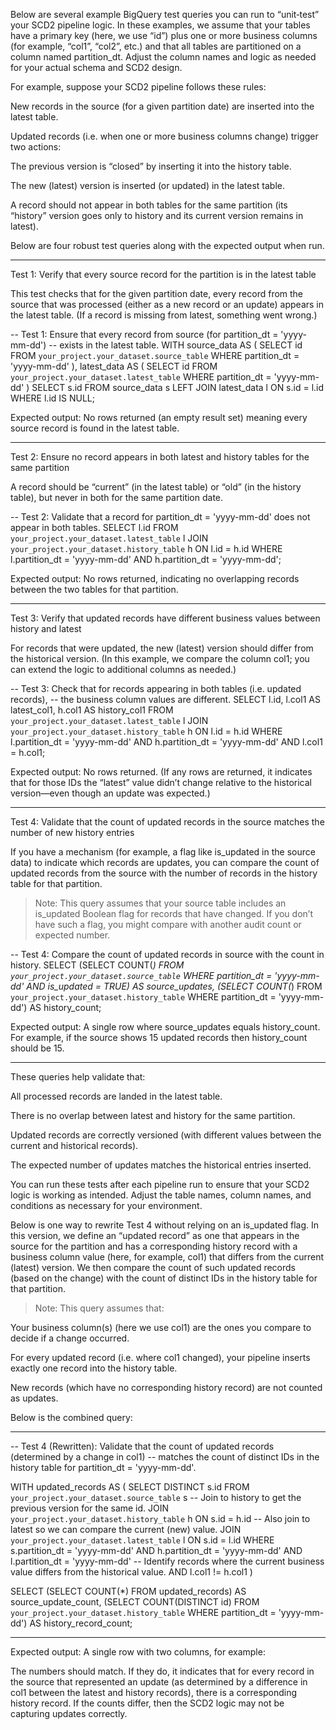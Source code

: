 Below are several example BigQuery test queries you can run to “unit‐test” your SCD2 pipeline logic. In these examples, we assume that your tables have a primary key (here, we use “id”) plus one or more business columns (for example, “col1”, “col2”, etc.) and that all tables are partitioned on a column named partition_dt. Adjust the column names and logic as needed for your actual schema and SCD2 design.

For example, suppose your SCD2 pipeline follows these rules:

New records in the source (for a given partition date) are inserted into the latest table.

Updated records (i.e. when one or more business columns change) trigger two actions:

The previous version is “closed” by inserting it into the history table.

The new (latest) version is inserted (or updated) in the latest table.


A record should not appear in both tables for the same partition (its “history” version goes only to history and its current version remains in latest).


Below are four robust test queries along with the expected output when run.


---

Test 1: Verify that every source record for the partition is in the latest table

This test checks that for the given partition date, every record from the source that was processed (either as a new record or an update) appears in the latest table. (If a record is missing from latest, something went wrong.)

-- Test 1: Ensure that every record from source (for partition_dt = 'yyyy-mm-dd')
-- exists in the latest table.
WITH source_data AS (
  SELECT id
  FROM `your_project.your_dataset.source_table`
  WHERE partition_dt = 'yyyy-mm-dd'
),
latest_data AS (
  SELECT id
  FROM `your_project.your_dataset.latest_table`
  WHERE partition_dt = 'yyyy-mm-dd'
)
SELECT s.id
FROM source_data s
LEFT JOIN latest_data l 
  ON s.id = l.id
WHERE l.id IS NULL;

Expected output:
No rows returned (an empty result set) meaning every source record is found in the latest table.


---

Test 2: Ensure no record appears in both latest and history tables for the same partition

A record should be “current” (in the latest table) or “old” (in the history table), but never in both for the same partition date.

-- Test 2: Validate that a record for partition_dt = 'yyyy-mm-dd' does not appear in both tables.
SELECT l.id
FROM `your_project.your_dataset.latest_table` l
JOIN `your_project.your_dataset.history_table` h 
  ON l.id = h.id
WHERE l.partition_dt = 'yyyy-mm-dd'
  AND h.partition_dt = 'yyyy-mm-dd';

Expected output:
No rows returned, indicating no overlapping records between the two tables for that partition.


---

Test 3: Verify that updated records have different business values between history and latest

For records that were updated, the new (latest) version should differ from the historical version. (In this example, we compare the column col1; you can extend the logic to additional columns as needed.)

-- Test 3: Check that for records appearing in both tables (i.e. updated records),
-- the business column values are different.
SELECT l.id, l.col1 AS latest_col1, h.col1 AS history_col1
FROM `your_project.your_dataset.latest_table` l
JOIN `your_project.your_dataset.history_table` h 
  ON l.id = h.id
WHERE l.partition_dt = 'yyyy-mm-dd'
  AND h.partition_dt = 'yyyy-mm-dd'
  AND l.col1 = h.col1;

Expected output:
No rows returned. (If any rows are returned, it indicates that for those IDs the “latest” value didn’t change relative to the historical version—even though an update was expected.)


---

Test 4: Validate that the count of updated records in the source matches the number of new history entries

If you have a mechanism (for example, a flag like is_updated in the source data) to indicate which records are updates, you can compare the count of updated records from the source with the number of records in the history table for that partition.

> Note: This query assumes that your source table includes an is_updated Boolean flag for records that have changed. If you don’t have such a flag, you might compare with another audit count or expected number.



-- Test 4: Compare the count of updated records in source with the count in history.
SELECT
  (SELECT COUNT(*) 
   FROM `your_project.your_dataset.source_table`
   WHERE partition_dt = 'yyyy-mm-dd'
     AND is_updated = TRUE) AS source_updates,
  (SELECT COUNT(*) 
   FROM `your_project.your_dataset.history_table`
   WHERE partition_dt = 'yyyy-mm-dd') AS history_count;

Expected output:
A single row where source_updates equals history_count.
For example, if the source shows 15 updated records then history_count should be 15.


---

These queries help validate that:

All processed records are landed in the latest table.

There is no overlap between latest and history for the same partition.

Updated records are correctly versioned (with different values between the current and historical records).

The expected number of updates matches the historical entries inserted.


You can run these tests after each pipeline run to ensure that your SCD2 logic is working as intended. Adjust the table names, column names, and conditions as necessary for your environment.



Below is one way to rewrite Test 4 without relying on an is_updated flag. In this version, we define an “updated record” as one that appears in the source for the partition and has a corresponding history record with a business column value (here, for example, col1) that differs from the current (latest) version. We then compare the count of such updated records (based on the change) with the count of distinct IDs in the history table for that partition.

> Note:
This query assumes that:

Your business column(s) (here we use col1) are the ones you compare to decide if a change occurred.

For every updated record (i.e. where col1 changed), your pipeline inserts exactly one record into the history table.

New records (which have no corresponding history record) are not counted as updates.




Below is the combined query:


---

-- Test 4 (Rewritten): Validate that the count of updated records (determined by a change in col1)
-- matches the count of distinct IDs in the history table for partition_dt = 'yyyy-mm-dd'.

WITH updated_records AS (
  SELECT DISTINCT s.id
  FROM `your_project.your_dataset.source_table` s
  -- Join to history to get the previous version for the same id.
  JOIN `your_project.your_dataset.history_table` h ON s.id = h.id
  -- Also join to latest so we can compare the current (new) value.
  JOIN `your_project.your_dataset.latest_table` l ON s.id = l.id
  WHERE s.partition_dt = 'yyyy-mm-dd'
    AND h.partition_dt = 'yyyy-mm-dd'
    AND l.partition_dt = 'yyyy-mm-dd'
    -- Identify records where the current business value differs from the historical value.
    AND l.col1 != h.col1
)

SELECT
  (SELECT COUNT(*) FROM updated_records) AS source_update_count,
  (SELECT COUNT(DISTINCT id) FROM `your_project.your_dataset.history_table`
   WHERE partition_dt = 'yyyy-mm-dd') AS history_record_count;


---

Expected output:
A single row with two columns, for example:

The numbers should match. If they do, it indicates that for every record in the source that represented an update (as determined by a difference in col1 between the latest and history records), there is a corresponding history record. If the counts differ, then the SCD2 logic may not be capturing updates correctly.

